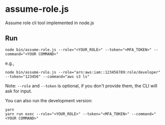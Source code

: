 # assume-role.js

Assume role cli tool implemented in node.js

## Run

```shell
node bin/assume-role.js --role="<YOUR_ROLE>" --token="<MFA_TOKEN>" --command="<YOUR COMMAND>"
```

e.g., 

```shell
node bin/assume-role.js --role="arn:aws:iam::123456789:role/developer" --token="123456" --command="aws s3 ls"
```

Note: `--role` and `--token` is optional, if you don't provide them, the CLI will ask for input.

You can also run the development version:

```shell
yarn
yarn run exec --role="<YOUR_ROLE>" --token="<MFA_TOKEN>" --command="<YOUR COMMAND>"
```